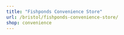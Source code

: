 ```yaml
---
title: "Fishponds Convenience Store"
url: /bristol/fishponds-convenience-store/
shop: convenience
---
```

